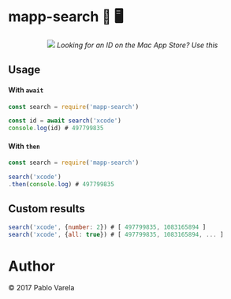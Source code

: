 # mapp-search 🔎 🖥

<p align="center">
  <a href="https://www.npmjs.com/package/mapp-search"><img src="https://img.shields.io/npm/dt/mapp-search.svg" /></a>
  <i>Looking for an ID on the Mac App Store? Use this</i>
</p>

## Usage 

#### With `await`
```javascript
const search = require('mapp-search')

const id = await search('xcode')
console.log(id) # 497799835
```

#### With `then`
```javascript
const search = require('mapp-search')

search('xcode')
.then(console.log) # 497799835
```

## Custom results

```javascript
search('xcode', {number: 2}) # [ 497799835, 1083165894 ]
search('xcode', {all: true}) # [ 497799835, 1083165894, ... ]
```

# Author

© 2017 Pablo Varela

